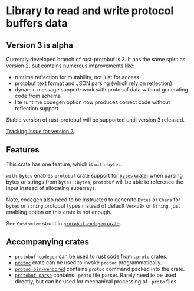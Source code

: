<!-- cargo-sync-readme start -->

# Library to read and write protocol buffers data

## Version 3 is alpha

Currently developed branch of rust-protobuf is 3. It has the same spirit as version 2,
but contains numerous improvements like:
* runtime reflection for mutability, not just for access
* protobuf text format and JSON parsing (which rely on reflection)
* dynamic message support: work with protobuf data without generating code from schema
* lite runtime codegen option now produces correct code without reflection support

Stable version of rust-protobuf will be supported until version 3 released.

[Tracking issue for version 3](https://github.com/stepancheg/rust-protobuf/issues/518).

## Features

This crate has one feature, which is `with-bytes`.

`with-bytes` enables `protobuf` crate support for
[`bytes` crate](https://github.com/tokio-rs/bytes):
when parsing bytes or strings from `bytes::Bytes`,
`protobuf` will be able to reference the input instead of allocating subarrays.

Note, codegen also need to be instructed to generate `Bytes` or `Chars` for
`bytes` or `string` protobuf types instead of default `Vec<u8>` or `String`,
just enabling option on this crate is not enough.

See `Customize` struct in [`protobuf-codegen` crate](https://docs.rs/protobuf/%3E=3.0.0-alpha).

## Accompanying crates

* [`protobuf-codegen`](https://docs.rs/protobuf-codegen/%3E=3.0.0-alpha)
  can be used to rust code from `.proto` crates.
* [`protoc`](https://docs.rs/protoc/%3E=3.0.0-alpha) crate can be used to invoke `protoc` programmatically.
* [`protoc-bin-vendored`](https://docs.rs/protoc-bin-vendored/%3E=3.0.0-alpha)
  contains `protoc` command packed into the crate.
* [`protobuf-parse`](https://docs.rs/protobuf-parse/%3E=3.0.0-alpha) contains
  `.proto` file parser. Rarely need to be used directly,
  but can be used for mechanical processing of `.proto` files.

<!-- cargo-sync-readme end -->
